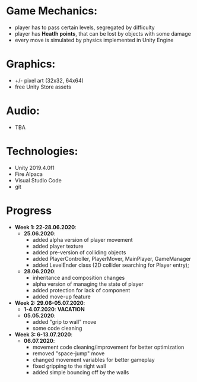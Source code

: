 # Game Mechanics:
* player has to pass certain levels, segregated by difficulty
* player has **Heatlh points**, that can be lost by objects with some damage
* every move is simulated by physics implemented in Unity Engine
# Graphics:
* +/- pixel art (32x32, 64x64)
* free Unity Store assets
# Audio:
* TBA
# Technologies:
* Unity 2019.4.0f1
* Fire Alpaca
* Visual Studio Code
* git
    
# Progress
* **Week 1: 22-28.06.2020**:
    * **25.06.2020**:
        * added alpha version of player movement
        * added player texture
        * added pre-version of colliding objects
        * added PlayerController, PlayerMover, MainPlayer, GameManager
        * added LevelEnder class (2D collider searching for Player entry);
    * **28.06.2020**:
        * inheritance and composition changes
        * alpha version of managing the state of player
        * added protection for lack of component
        * added move-up feature
* **Week 2: 29.06-05.07.2020**:
    * **1-4.07.2020**:
        **VACATION**
    * **05.05.2020**:
        * added "grip to wall" move
        * some code cleaning
* **Week 3: 6-13.07.2020**:
    * **06.07.2020**:
        * movement code cleaning/improvement for better optimization
        * removed "space-jump" move
        * changed movement variables for better gameplay
        * fixed gripping to the right wall
        * added simple bouncing off by the walls

